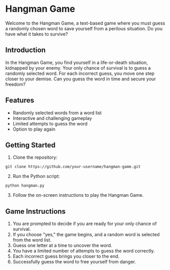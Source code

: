 # Hangman Game
Welcome to the Hangman Game, a text-based game where you must guess a randomly chosen word to save yourself from a perilous situation. Do you have what it takes to survive?
## Introduction
In the Hangman Game, you find yourself in a life-or-death situation, kidnapped by your enemy. Your only chance of survival is to guess a randomly selected word. For each incorrect guess, you move one step closer to your demise. Can you guess the word in time and secure your freedom?

## Features
- Randomly selected words from a word list
- Interactive and challenging gameplay
- Limited attempts to guess the word
- Option to play again
## Getting Started
1. Clone the repository:
```
git clone https://github.com/your-username/hangman-game.git
```
2. Run the Python script:
```
python hangman.py
```
3. Follow the on-screen instructions to play the Hangman Game.

## Game Instructions
1. You are prompted to decide if you are ready for your only chance of survival.
2. If you choose "yes," the game begins, and a random word is selected from the word list.
3. Guess one letter at a time to uncover the word.
4. You have a limited number of attempts to guess the word correctly.
5. Each incorrect guess brings you closer to the end.
6. Successfully guess the word to free yourself from danger.
